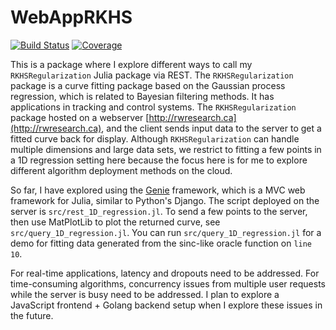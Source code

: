 # WebAppRKHS

[![Build Status](https://github.com/RoyCCWang/WebAppRKHS.jl/workflows/CI/badge.svg)](https://github.com/RoyCCWang/WebAppRKHS.jl/actions)
[![Coverage](https://codecov.io/gh/RoyCCWang/WebAppRKHS.jl/branch/master/graph/badge.svg)](https://codecov.io/gh/RoyCCWang/WebAppRKHS.jl)


This is a package where I explore different ways to call my `RKHSRegularization` Julia package via REST. The `RKHSRegularization` package is a curve fitting package based on the Gaussian process regression, which is related to Bayesian filtering methods. It has applications in tracking and control systems. The `RKHSRegularization` package hosted on a webserver [http://rwresearch.ca](http://rwresearch.ca), and the client sends input data to the server to get a fitted curve back for display. Although `RKHSRegularization` can handle multiple dimensions and large data sets, we restrict to fitting a few points in a 1D regression setting here because the focus here is for me to explore different algorithm deployment methods on the cloud.

So far, I have explored using the [Genie](https://github.com/GenieFramework/Genie.jl) framework, which is a MVC web framework for Julia, similar to Python's Django.
The script deployed on the server is `src/rest_1D_regression.jl`. To send a few points to the server, then use MatPlotLib to plot the returned curve, see `src/query_1D_regression.jl`. You can run `src/query_1D_regression.jl` for a demo for fitting data generated from the sinc-like oracle function on `line 10`.

For real-time applications, latency and dropouts need to be addressed. For time-consuming algorithms, concurrency issues from multiple user requests while the server is busy need to be addressed. I plan to explore a JavaScript frontend + Golang backend setup when I explore these issues in the future.
